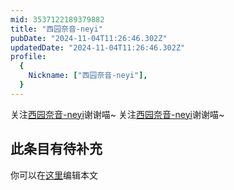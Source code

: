 ```yaml
---
mid: 3537122189379882
title: "西园奈音-neyi"
pubDate: "2024-11-04T11:26:46.302Z"
updatedDate: "2024-11-04T11:26:46.302Z"
profile:
  {
    Nickname: ["西园奈音-neyi"],
  }
---
```


关注[西园奈音-neyi](https://space.bilibili.com/3537122189379882)谢谢喵~ 关注[西园奈音-neyi](https://space.bilibili.com/3537122189379882)谢谢喵~

## 此条目有待补充
你可以在[这里](https://github.com/Yuhanawa/VTuber.ICU/edit/master/src/content/v/西园奈音-neyi/index.md)编辑本文
